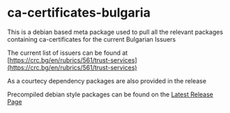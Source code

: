 # ca-certificates-bulgaria
This is a debian based meta package used to pull all the relevant packages containing ca-certificates for the current Bulgarian Issuers

The current list of issuers can be found at [https://crc.bg/en/rubrics/561/trust-services](https://crc.bg/en/rubrics/561/trust-services)

As a courtecy dependency packages are also provided in the release

Precompiled debian style packages can be found on the [Latest Release Page](https://github.com/zeridon/ca-certificates-bulgaria/releases/latest)
